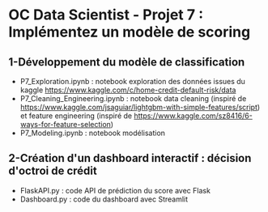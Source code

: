 # OC Data Scientist - Projet 7 : Implémentez un modèle de scoring
## 1-Développement du modèle de classification
- P7_Exploration.ipynb : notebook exploration des données issues du kaggle https://www.kaggle.com/c/home-credit-default-risk/data 
- P7_Cleaning_Engineering.ipynb : notebook data cleaning (inspiré de https://www.kaggle.com/jsaguiar/lightgbm-with-simple-features/script) et feature engineering  (inspiré de https://www.kaggle.com/sz8416/6-ways-for-feature-selection)
- P7_Modeling.ipynb : notebook modélisation

## 2-Création d'un dashboard interactif : décision d'octroi de crédit
- FlaskAPI.py : code API de prédiction du score avec Flask
- Dashboard.py : code du dashboard avec Streamlit
